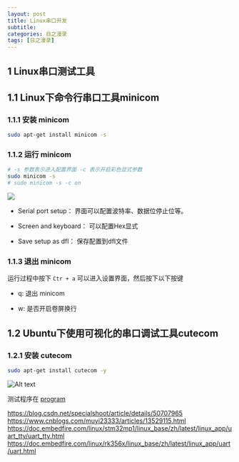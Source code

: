 ```yaml
---
layout: post
title: Linux串口开发
subtitle: 
categories: 日之漫录
tags: [日之漫录]
---
```


## 1 Linux串口测试工具

## 1.1 Linux下命令行串口工具minicom

### 1.1.1 安装 minicom

```sh
sudo apt-get install minicom -s
```

### 1.1.2 运行 minicom

```sh
# -s 参数表示进入配置界面 -c 表示开启彩色显式参数
sudo minicom -s
# sudo minicom -s -c on 
```

![](./image/Screenshot%20from%202023-10-30%2010-55-26.png)

- Serial port setup： 界面可以配置波特率、数据位停止位等。

- Screen and keyboard： 可以配置Hex显式

- Save setup as dfl： 保存配置到dfl文件

### 1.1.3 退出 minicom

运行过程中按下 `Ctr + a` 可以进入设置界面，然后按下以下按键

- q: 退出 minicom

- w: 是否开启卷屏换行

## 1.2 Ubuntu下使用可视化的串口调试工具cutecom

### 1.2.1 安装 cutecom

```sh
sudo apt-get install cutecom -y
```

![Alt text](./image/image.png)

测试程序在 [program](./program/)


https://blog.csdn.net/specialshoot/article/details/50707965
https://www.cnblogs.com/muyi23333/articles/13529115.html
https://doc.embedfire.com/linux/stm32mp1/linux_base/zh/latest/linux_app/uart_tty/uart_tty.html
https://doc.embedfire.com/linux/rk356x/linux_base/zh/latest/linux_app/uart/uart.html